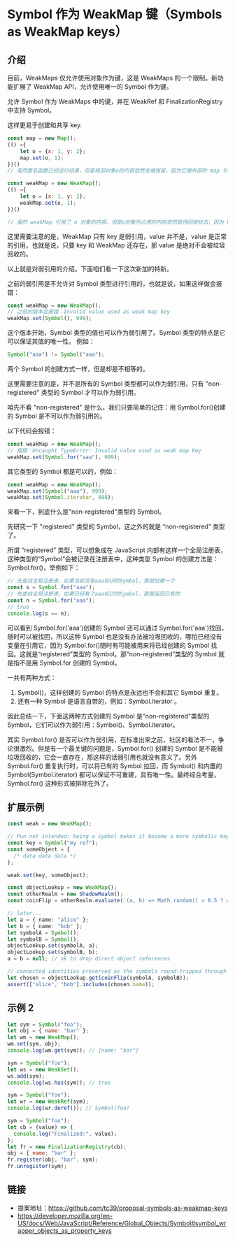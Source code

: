 # Symbol 作为 WeakMap 键（Symbols as WeakMap keys）

## 介绍

目前，WeakMaps 仅允许使用对象作为键，这是 WeakMaps 的一个限制。新功能扩展了 WeakMap API，允许使用唯一的 Symbol 作为键。

允许 Symbol 作为 WeakMaps 中的键，并在 WeakRef 和 FinalizationRegistry 中支持 Symbol。

这样更易于创建和共享 key.

```js
const map = new Map();
(() ={
    let o = {x: 1, y: 2};
    map.set(o, 1);
})()
// 虽然匿名函数已经运行结束，但是局部对象o的内容依然会被保留，因为它被外部的 map 引用
```

```js
const weakMap = new WeakMap();
(() ={
    let o = {x: 1, y: 2};
    weakMap.set(o, 1);
})()

// 虽然 weakMap 引用了 o 对象的内容，但是o对象所占用的内存依然是待回收状态，因为 WeakMap 的 key 是弱引用
```

这里需要注意的是，WeakMap 只有 key 是弱引用，value 并不是，value 是正常的引用，也就是说，只要 key 和 WeakMap 还存在，那 value 是绝对不会被垃圾回收的。

以上就是对弱引用的介绍。下面咱们看一下这次新加的特新。

之前的弱引用是不允许对 Symbol 类型进行引用的，也就是说，如果这样做会报错：

```js
const weakMap = new WeakMap();
// 之前的版本会报错：Invalid value used as weak map key
weakMap.set(Symbol(), 999);
```

这个版本开始，Symbol 类型的值也可以作为弱引用了。Symbol 类型的特点是它可以保证其值的唯一性。 例如：

```js
Symbol("aaa") != Symbol("aaa");
```

两个 Symbol 的创建方式一样，但是却是不相等的。

这里需要注意的是，并不是所有的 Symbol 类型都可以作为弱引用，只有 "non-registered" 类型的 Symbol 才可以作为弱引用。

咱先不看 "non-registered" 是什么，我们只要简单的记住：用 Symbol.for()创建的 Symbol 是不可以作为弱引用的。

以下代码会报错：

```js
const weakMap = new WeakMap();
// 报错：Uncaught TypeError: Invalid value used as weak map key
weakMap.set(Symbol.for("aaa"), 999);
```

其它类型的 Symbol 都是可以的，例如：

```js
const weakMap = new WeakMap();
weakMap.set(Symbol("aaa"), 999);
weakMap.set(Symbol.iterator, 888);
```

来看一下，到底什么是"non-registered"类型的 Symbol。

先研究一下 "registered" 类型的 Symbol，这之外的就是 “non-registered” 类型了。

所谓 “registered” 类型，可以想象成在 JavaScript 内部有这样一个全局注册表，这种类型的“Symbol”会被记录在注册表中，这种类型 Symbol 的创建方法是：Symbol.for()，举例如下：

```js
// 先查找全局注册表，如果当前没有aaa标识的Symbol，那就创建一个
const s = Symbol.for("aaa");
// 先查找全局注册表，如果已经有了aaa标识的Symbol，那就返回已有的
const n = Symbol.for("aaa");
// true
console.log(s == n);
```

可以看到 Symbol.for('aaa')创建的 Symbol 还可以通过 Symbol.for('aaa')找回，随时可以被找回，所以这种 Symbol 也是没有办法被垃圾回收的，哪怕已经没有变量在引用它，因为 Symbol.for()随时有可能被用来将已经创建的 Symbol 找回。这就是“registered”类型的 Symbol。那“non-registered”类型的 Symbol 就是指不是用 Symbol.for 创建的 Symbol。

一共有两种方式：

1. Symbol()，这样创建的 Symbol 的特点是永远也不会和其它 Symbol 重复。
2. 还有一种 Symbol 是语言自带的，例如：Symbol.iterator 。

因此总结一下，下面这两种方式创建的 Symbol 是“non-registered”类型的 Symbol，它们可以作为弱引用：Symbol()、Symbol.iterator。

其实 Symbol.for() 是否可以作为弱引用，在标准出来之前，社区的看法不一，争论很激烈。但是有一个最关键的问题是，Symbol.for() 创建的 Symbol 是不能被垃圾回收的，它会一直存在，那这样的话弱引用也就没有意义了。另外 Symbol.for() 重复执行时，可以将已有的 Symbol 拉回，而 Symbol() 和内置的 Symbol(Symbol.iterator) 都可以保证不可重建，具有唯一性。最终综合考量，Symbol.for() 这种形式被排除在外了。

## 扩展示例

```ts
const weak = new WeakMap();

// Pun not intended: being a symbol makes it become a more symbolic key
const key = Symbol("my ref");
const someObject = {
  /* data data data */
};

weak.set(key, someObject);
```

```ts
const objectLookup = new WeakMap();
const otherRealm = new ShadowRealm();
const coinFlip = otherRealm.evaluate(`(a, b) => Math.random() > 0.5 ? a : b;`);

// later...
let a = { name: "alice" };
let b = { name: "bob" };
let symbolA = Symbol();
let symbolB = Symbol();
objectLookup.set(symbolA, a);
objectLookup.set(symbolB, b);
a = b = null; // ok to drop direct object references

// connected identities preserved as the symbols round-tripped through the other realm
let chosen = objectLookup.get(coinFlip(symbolA, symbolB));
assert(["alice", "bob"].includes(chosen.name));
```

## 示例 2

```js
let sym = Symbol("foo");
let obj = { name: "bar" };
let wm = new WeakMap();
wm.set(sym, obj);
console.log(wm.get(sym)); // {name: "bar"}
```

```js
sym = Symbol("foo");
let ws = new WeakSet();
ws.add(sym);
console.log(ws.has(sym)); // true
```

```js
sym = Symbol("foo");
let wr = new WeakRef(sym);
console.log(wr.deref()); // Symbol(foo)
```

```js
sym = Symbol("foo");
let cb = (value) => {
  console.log("Finalized:", value);
};
let fr = new FinalizationRegistry(cb);
obj = { name: "bar" };
fr.register(obj, "bar", sym);
fr.unregister(sym);
```

## 链接

- 提案地址：https://github.com/tc39/proposal-symbols-as-weakmap-keys
- https://developer.mozilla.org/en-US/docs/Web/JavaScript/Reference/Global_Objects/Symbol#symbol_wrapper_objects_as_property_keys
